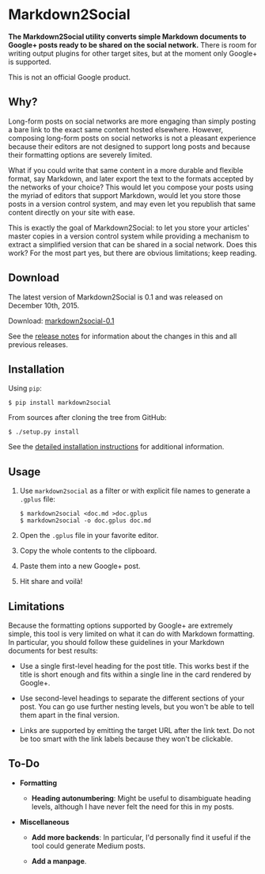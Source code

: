 # Markdown2Social

**The Markdown2Social utility converts simple Markdown documents to Google+
posts ready to be shared on the social network.**  There is room for writing
output plugins for other target sites, but at the moment only Google+ is
supported.

This is not an official Google product.

## Why?

Long-form posts on social networks are more engaging than simply posting a bare
link to the exact same content hosted elsewhere.  However, composing long-form
posts on social networks is not a pleasant experience because their editors are
not designed to support long posts and because their formatting options are
severely limited.

What if you could write that same content in a more durable and flexible format,
say Markdown, and later export the text to the formats accepted by the networks
of your choice?  This would let you compose your posts using the myriad of
editors that support Markdown, would let you store those posts in a version
control system, and may even let you republish that same content directly on
your site with ease.

This is exactly the goal of Markdown2Social: to let you store your articles'
master copies in a version control system while providing a mechanism to extract
a simplified version that can be shared in a social network.  Does this work?
For the most part yes, but there are obvious limitations; keep reading.

## Download

The latest version of Markdown2Social is 0.1 and was released on
December 10th, 2015.

Download: [markdown2social-0.1](../../releases/tag/markdown2social-0.1)

See the [release notes](NEWS.md) for information about the changes in this and
all previous releases.

## Installation

Using `pip`:

```
$ pip install markdown2social
```

From sources after cloning the tree from GitHub:

```shell
$ ./setup.py install
```

See the [detailed installation instructions](INSTALL.md) for additional
information.

## Usage

1. Use `markdown2social` as a filter or with explicit file names to generate
   a `.gplus` file:

   ```shell
   $ markdown2social <doc.md >doc.gplus
   $ markdown2social -o doc.gplus doc.md
   ```

1. Open the `.gplus` file in your favorite editor.

1. Copy the whole contents to the clipboard.

1. Paste them into a new Google+ post.

1. Hit share and voil&agrave;!

## Limitations

Because the formatting options supported by Google+ are extremely simple, this
tool is very limited on what it can do with Markdown formatting.  In particular,
you should follow these guidelines in your Markdown documents for best results:

* Use a single first-level heading for the post title.  This works best if the
  title is short enough and fits within a single line in the card rendered by
  Google+.

* Use second-level headings to separate the different sections of your post.
  You can go use further nesting levels, but you won't be able to tell them
  apart in the final version.

* Links are supported by emitting the target URL after the link text.  Do not be
  too smart with the link labels because they won't be clickable.

## To-Do

* **Formatting**

  * **Heading autonumbering**: Might be useful to disambiguate heading levels,
    although I have never felt the need for this in my posts.

* **Miscellaneous**

  * **Add more backends**: In particular, I'd personally find it useful if the
    tool could generate Medium posts.

  * **Add a manpage**.
